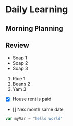 # Daily Learning
## Morning Planning
## Review

- Soap 1
- Soap 2
- Soap 3


1. Rice 1
1. Beans 2
1. Yam 3


- [x] House rent is paid
- [] Nex month same date


```js
var myVar = "hello world"
```

